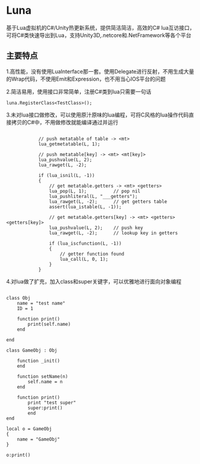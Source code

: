 # Luna
基于Lua虚拟机的C#/Unity热更新系统，提供简洁简洁，高效的C# lua互访接口，可将C#类快速导出到Lua，支持Unity3D,.netcore和.NetFramework等各个平台

## 主要特点

1.高性能，没有使用LuaInterface那一套。使用Delegate进行反射，不用生成大量的Wrap代码，不使用Emit和Expression，也不用当心IOS平台的问题

2.简洁易用，使用接口非常简单，注册C#类到lua只需要一句话

```
luna.RegisterClass<TestClass>();

```

3.未对lua接口做修改，可以使用原汁原味的lua编程，可将C风格的lua操作代码直接拷贝的C#中，不用做修改就能编译通过并运行

```

            // push metatable of table -> <mt>
            lua_getmetatable(L, 1);

            // push metatable[key] -> <mt> <mt[key]>
            lua_pushvalue(L, 2);
            lua_rawget(L, -2);

            if (lua_isnil(L, -1))
            {
                // get metatable.getters -> <mt> <getters>
                lua_pop(L, 1);          // pop nil
                lua_pushliteral(L, "___getters");
                lua_rawget(L, -2);      // get getters table
                assert(lua_istable(L, -1));

                // get metatable.getters[key] -> <mt> <getters> <getters[key]>
                lua_pushvalue(L, 2);    // push key
                lua_rawget(L, -2);      // lookup key in getters

                if (lua_iscfunction(L, -1))
                {
                    // getter function found
                    lua_call(L, 0, 1);
                }
            }

```

4.对lua做了扩充，加入class和super关键字，可以优雅地进行面向对象编程

```

class Obj
	name = "test name"
	ID = 1

	function print()
		print(self.name)
	end

end

class GameObj : Obj

	function _init()
	end

	function setName(n)
		self.name = n
	end

	function print()
		print "test super"
		super:print()
    	end
end

local o = GameObj
{
	name = "GameObj"
}

o:print()

```

